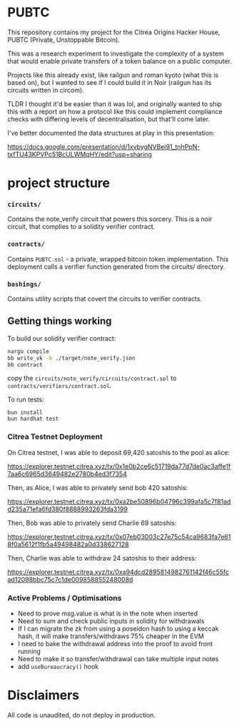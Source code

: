 # PUBTC

This repository contains my project for the Citrea Origins Hacker House, PUBTC (Private, Unstoppable Bitcoin).

This was a research experiment to investigate the complexity of a system that would enable private transfers of a token balance on a public computer.

Projects like this already exist, like railgun and roman kyoto (what this is based on), but I wanted to see if I could build it in Noir (railgun has its circuits written in circom).

TLDR I thought it'd be easier than it was lol, and originally wanted to ship this with a report on how a protocol like this could implement compliance checks with differing levels of decentralisation, but that'll come later.

I've better documented the data structures at play in this presentation:

https://docs.google.com/presentation/d/1xvbygNVBei91_tnhPpN-txfTU43KPVPc51BcULWMqHY/edit?usp=sharing

# project structure

### `circuits/`

Contains the note_verify circuit that powers this sorcery. This is a noir circuit, that complies to a solidity verifier contract.

### `contracts/`

Contains `PUBTC.sol` - a private, wrapped bitcoin token implementation. This deployment calls a verifier function generated from the circuits/ directory.

### `bashings/`

Contains utility scripts that covert the circuits to verifier contracts.

## Getting things working

To build our solidity verifier contract:

```bash
nargo compile
bb write_vk -b ./target/note_verify.json
bb contract
```

copy the `circuits/note_verify/circuits/contract.sol` to `contracts/verifiers/contract.sol`.

To run tests:

```
bun install
bun hardhat test
```

### Citrea Testnet Deployment

On Citrea testnet, I was able to deposit 69,420 satoshis to the pool as alice:

https://explorer.testnet.citrea.xyz/tx/0x1e0b2ce6c51719da77d7de0ac3affe1f7aa6c6965d3649482e2780b4ed3f7354

Then, as Alice, I was able to privately send bob 420 satoshis:

https://explorer.testnet.citrea.xyz/tx/0xa2be50896b04796c399afa5c7f81add235a71efa6fd380f8888993263fda3199

Then, Bob was able to privately send Charlie 69 satoshis:

https://explorer.testnet.citrea.xyz/tx/0x07eb03003c27e75c54ca9683fa7e618f0a5612f1fb5a49498482a0d338627128

Then, Charlie was able to withdraw 24 satoshis to their address:

https://explorer.testnet.citrea.xyz/tx/0xa94dcd2895814982761142f46c55fcad12098bbc75c7c1de009858855248008d

### Active Problems / Optimisations

- Need to prove msg.value is what is in the note when inserted
- Need to sum and check public inputs in solidity for withdrawals
- If I can migrate the zk from using a poseidon hash to using a keccak hash, it will make transfers/withdraws 75% cheaper in the EVM
- I need to bake the withdrawal address into the proof to avoid front running
- Need to make it so transfer/withdrawal can take multiple input notes
- add `useBureaucracy()` hook

# Disclaimers

All code is unaudited, do not deploy in production.
